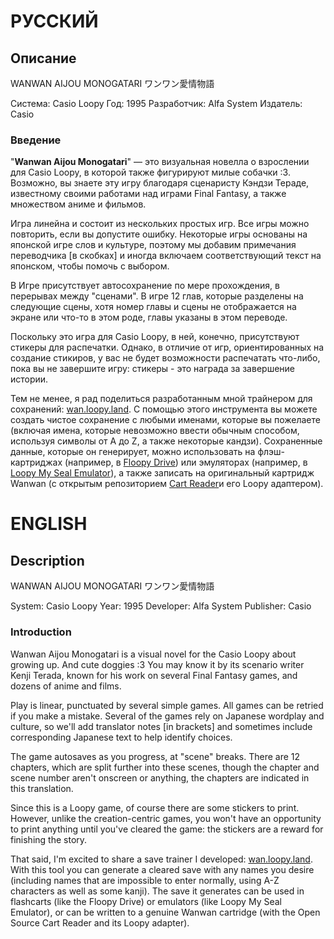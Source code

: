 # РУССКИЙ

## Описание

WANWAN AIJOU MONOGATARI
ワンワン愛情物語

Система: Casio Loopy
Год: 1995
Разработчик: Alfa System
Издатель: Casio

### Введение

"**Wanwan Aijou Monogatari**" — это визуальная новелла о взрослении для Casio Loopy, в которой также фигурируют милые собачки :3. Возможно, вы знаете эту игру благодаря сценаристу Кэндзи Тераде, известному своими работами над играми Final Fantasy, а также множеством аниме и фильмов.

Игра линейна и состоит из нескольких простых игр. Все игры можно повторить, если вы допустите ошибку. Некоторые игры основаны на японской игре слов и культуре, поэтому мы добавим примечания переводчика [в скобках] и иногда включаем соответствующий текст на японском, чтобы помочь с выбором.

В Игре присутствует автосохранение по мере прохождения, в перерывах между "сценами". В игре 12 глав, которые разделены на следующие сцены, хотя номер главы и сцены не отображается на экране или что-то в этом роде, главы указаны в этом переводе.

Поскольку это игра для Casio Loopy, в ней, конечно, присутствуют стикеры для распечатки. Однако, в отличие от игр, ориентированных на создание стикиров, у вас не будет возможности распечатать что-либо, пока вы не завершите игру: стикеры - это награда за завершение истории.

Тем не менее, я рад поделиться разработанным мной трайнером для сохранений: [wan.loopy.land](https://wan.loopy.land/). С помощью этого инструмента вы можете создать чистое сохранение с любыми именами, которые вы пожелаете (включая имена, которые невозможно ввести обычным способом, используя символы от A до Z, а также некоторые кандзи). Сохраненные данные, которые он генерирует, можно использовать на флэш-картриджах (например, в [Floopy Drive](https://github.com/partlyhuman/loopycart/)) или эмуляторах (например, в [Loopy My Seal Emulator](https://github.com/PSI-Rockin/LoopyMSE)), а также записать на оригинальный картридж Wanwan (с открытым репозиторием [Cart Reader](https://github.com/sanni/cartreader)и его Loopy адаптером).

# ENGLISH

## Description

WANWAN AIJOU MONOGATARI
ワンワン愛情物語

System: Casio Loopy
Year: 1995
Developer: Alfa System
Publisher: Casio

### Introduction

Wanwan Aijou Monogatari is a visual novel for the Casio Loopy about growing up. And cute doggies :3 You may know it by its scenario writer Kenji Terada, known for his work on several Final Fantasy games, and dozens of anime and films.

Play is linear, punctuated by several simple games. All games can be retried if you make a mistake. Several of the games rely on Japanese wordplay and culture, so we'll add translator notes [in brackets] and sometimes include corresponding Japanese text to help identify choices.

The game autosaves as you progress, at "scene" breaks. There are 12 chapters, which are split further into these scenes, though the chapter and scene number aren't onscreen or anything, the chapters are indicated in this translation.

Since this is a Loopy game, of course there are some stickers to print. However, unlike the creation-centric games, you won't have an opportunity to print anything until you've cleared the game: the stickers are a reward for finishing the story.

That said, I'm excited to share a save trainer I developed: [wan.loopy.land](https://wan.loopy.land/). With this tool you can generate a cleared save with any names you desire (including names that are impossible to enter normally, using A-Z characters as well as some kanji). The save it generates can be used in flashcarts (like the Floopy Drive) or emulators (like Loopy My Seal Emulator), or can be written to a genuine Wanwan cartridge (with the Open Source Cart Reader and its Loopy adapter).
